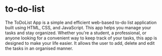 # to-do-list
The ToDoList App is a simple and efficient web-based to-do list application built using HTML, CSS, and JavaScript. This app helps you manage your tasks and stay organized. Whether you're a student, a professional, or anyone looking for a convenient way to keep track of your tasks, this app is designed to make your life easier.
It allows the user to add, delete and edit the tasks in an organised manner.
